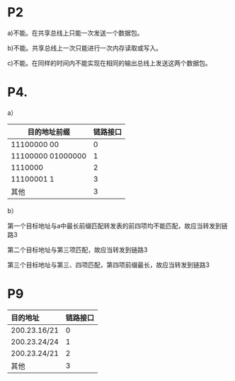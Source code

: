 # P2

a)不能。在共享总线上只能一次发送一个数据包。

b)不能。共享总线上一次只能进行一次内存读取或写入。

c)不能。在同样的时间内不能实现在相同的输出总线上发送这两个数据包。

# P4.

a）

| 目的地址前缀      | 链路接口 |
| ----------------- | -------- |
| 11100000 00       | 0        |
| 11100000 01000000 | 1        |
| 1110000           | 2        |
| 11100001 1        | 3        |
| 其他              | 3        |

b）

第一个目标地址与a中最长前缀匹配转发表的前四项均不能匹配，故应当转发到链路3

第二个目标地址与第三项匹配，故应当转发到链路3

第三个目标地址与第三、四项匹配，第四项前缀最长，故应当转发到链路3

# P9

| 目的地址     | 链路接口 |
| :----------- | -------- |
| 200.23.16/21 | 0        |
| 200.23.24/24 | 1        |
| 200.23.24/21 | 2        |
| 其他         | 3        |